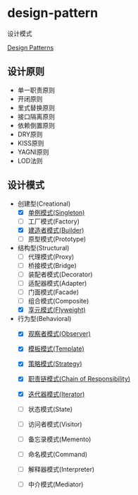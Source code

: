# design-pattern
设计模式

[Design Patterns](https://sourcemaking.com/design_patterns)

## 设计原则
- 单一职责原则
- 开闭原则
- 里式替换原则
- 接口隔离原则
- 依赖倒置原则
- DRY原则
- KISS原则
- YAGNI原则
- LOD法则


## 设计模式
- 创建型(Creational)
	- [x] [单例模式(Singleton)](./Creational/Singleton)
	- [ ] 工厂模式(Factory)
	- [x] [建造者模式(Builder)](./Creational/Builder)
	- [ ] 原型模式(Prototype)
- 结构型(Structural)
	- [ ] 代理模式(Proxy)
	- [ ] 桥接模式(Bridge)
	- [ ] 装配者模式(Decorator)
	- [ ] 适配器模式(Adapter)
	- [ ] 门面模式(Facade)
	- [ ] 组合模式(Composite)
	- [x] [享元模式(Flyweight)](./Structural/Flyweight)
- 行为型(Behavioral)
	- [x] [观察者模式(Observer)](./Behavioral/Observer)
    - [x] [模板模式(Template)](./Behavioral/Template)
	- [x] [策略模式(Strategy)](./Behavioral/Strategy)
	- [x] [职责链模式(Chain of Responsibility)](./Behavioral/ChainOfResponsibility)
	- [x] [迭代器模式(Iterator)](./Behavioral/Iterator)
	- [ ] 状态模式(State)
	- [ ] 访问者模式(Visitor)
	- [ ] 备忘录模式(Memento)
	- [ ] 命名模式(Command)
	- [ ] 解释器模式(Interpreter)
	- [ ] 中介模式(Mediator)




